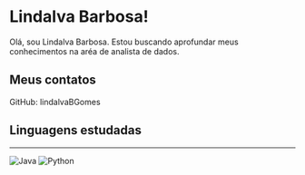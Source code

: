 # Lindalva Barbosa!

Olá, sou Lindalva Barbosa. Estou buscando aprofundar meus conhecimentos na aréa de analista de dados.

## Meus contatos
GitHub: lindalvaBGomes

## Linguagens estudadas
---
 ![Java](https://img.shields.io/badge/Java-000?style=for-the-badge&logo=java) ![Python](https://img.shields.io/badge/Python-000?style=for-the-badge&logo=python)  
